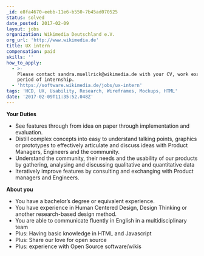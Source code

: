 ```yaml
---
_id: e8fa4670-eebb-11e6-b550-7b45ad070525
status: solved
date_posted: 2017-02-09
layout: jobs
organization: Wikimedia Deutschland e.V.
org_url: 'http://www.wikimedia.de'
title: UX intern
compensation: paid
skills: ''
how_to_apply:
  - >-
    Please contact sandra.muellrick@wikimedia.de with your CV, work examples and
    period of internship.
  - 'https://software.wikimedia.de/jobs/ux-intern'
tags: 'HCD, UX, Usability, Research, Wireframes, Mockups, HTML'
date: '2017-02-09T11:35:52.048Z'
---
```


**Your Duties**

* See features through from idea on paper through implementation and evaluation.
* Distill complex concepts into easy to understand talking points, graphics or prototypes to effectively articulate and discuss ideas with Product Managers, Engineers and the community.
* Understand the community, their needs and the usability of our products by gathering, analysing and discussing qualitative and quantitative data
* Iteratively improve features by consulting and exchanging with Product managers and Engineers.

**About you**

* You have a bachelor’s degree or equivalent experience.
* You have experience in Human Centered Design, Design Thinking or another research-based design method.
* You are able to communicate fluently in English in a multidisciplinary team
* Plus: Having basic knowledge in HTML and Javascript
* Plus: Share our love for open source
* Plus: experience with Open Source software/wikis
